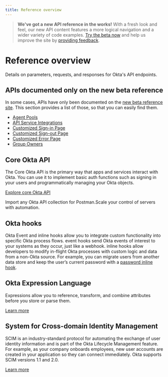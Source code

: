```yaml
---
title: Reference overview
---
```


> **We've got a new API reference in the works!** With a fresh look and feel, our new API content features a more logical navigation and a wider variety of code examples. [Try the beta now](https://developer.okta.com/docs/api/) and help us improve the site by [providing feedback](https://forms.gle/Y9XmNNTF2rPQwive7).

# Reference overview

Details on parameters, requests, and responses for Okta's API endpoints.

## APIs documented only on the new beta reference

In some cases, APIs have only been documented on the [new beta reference site](https://developer.okta.com/docs/api/). This section provides a list of those, so that you can easily find them.

* [Agent Pools](https://developer.okta.com/docs/api/openapi/okta-management/management/tag/AgentPools/#tag/AgentPools)
* [API Service Integrations](https://developer.okta.com/docs/api/openapi/okta-management/management/tag/ApiServiceIntegrations/)
* [Customized Sign-in Page](https://developer.okta.com/docs/api/openapi/okta-management/management/tag/Customization/#tag/Customization/operation/getSignInPage)
* [Customized Sign-out Page](https://developer.okta.com/docs/api/openapi/okta-management/management/tag/Customization/#tag/Customization/operation/getSignOutPageSettings)
* [Customized Error Page](https://developer.okta.com/docs/api/openapi/okta-management/management/tag/Customization/#tag/Customization/operation/getErrorPage)
* [Group Owners](https://developer.okta.com/docs/api/openapi/okta-management/management/tag/Group/#tag/Group/operation/listGroupOwners)

## Core Okta API

The Core Okta API is the primary way that apps and services interact with Okta. You can use it to implement basic auth functions such as signing in your users and programmatically managing your Okta objects.

[Explore core Okta API](/docs/reference/core-okta-api/)

<Cards><Card href="/docs/reference/postman-collections/" cardTitle="Postman Collections" :showFooter=true>Import any Okta API collection for Postman.</Card><Card href="/docs/reference/api/asa/introduction/" cardTitle="Advanced Server Access API" :showFooter=true>Scale your control of servers with automation.</Card></Cards>

## Okta hooks

Okta Event and inline hooks allow you to integrate custom functionality into specific Okta process flows. event hooks send Okta events of interest to your systems as they occur, just like a webhook. inline hooks allow developers to modify in-flight Okta processes with custom logic and data from a non-Okta source. For example, you can migrate users from another data store and keep the user’s current password with a [password inline hook](/docs/reference/password-hook/).

## Okta Expression Language

Expressions allow you to reference, transform, and combine attributes before you store or parse them.

[Learn more](/docs/reference/okta-expression-language/)

## System for Cross-domain Identity Management

SCIM is an industry-standard protocol for automating the exchange of user identity information and is part of the Okta Lifecycle Management feature. For example, as your company onboards employees, new user accounts are created in your application so they can connect immediately. Okta supports SCIM versions 1.1 and 2.0.

[Learn more](/docs/reference/scim/)
